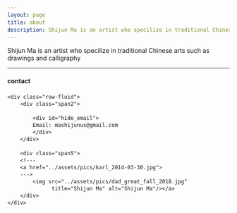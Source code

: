 ```yaml
---
layout: page
title: about
description: Shijun Ma is an artist who specilize in traditional Chinese arts such as drawings and calligraphy 
---
```


Shijun Ma is an artist who specilize in traditional Chinese arts such as drawings and calligraphy 

---

<div class="container">
<h4><a name="contact"></a>contact</h4>

    <div class="row-fluid">
        <div class="span2">

            <div id="hide_email">
            Email: mashijunus@gmail.com
            </div>
        </div>

        <div class="span5">
        <!---
        <a href="../assets/pics/karl_2014-03-30.jpg">
        --->
            <img src="../assets/pics/dad_great_fall_2018.jpg"
                  title="Shijun Ma" alt="Shijun Ma"/></a>
        </div>
    </div>
</div>
